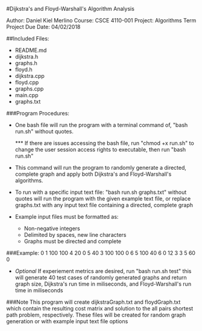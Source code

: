 #Dijkstra's and Floyd-Warshall's Algorithm Analysis

Author: Daniel Kiel Merlino
Course: CSCE 4110-001
Project: Algorithms Term Project
Due Date: 04/02/2018

##Included Files:
  - README.md
  - dijkstra.h
  - graphs.h
  - floyd.h
  - dijkstra.cpp
  - floyd.cpp
  - graphs.cpp
  - main.cpp
  - graphs.txt


###Program Procedures:
  - One bash file will run the program with a terminal command of, "bash run.sh" without quotes. 

    *** If there are issues accessing the bash file, run "chmod +x run.sh" to change the user session access rights to executable, then run "bash run.sh"

  - This command will run the program to randomly generate a directed, complete graph and apply both Dijkstra's and Floyd-Warshall's algorithms. 

  - To run with a specific input text file: "bash run.sh graphs.txt" without quotes will run the program with the given example text file, or replace graphs.txt with any input text file containing a directed, complete graph

  - Example input files must be formatted as:
    - Non-negative integers
    - Delimited by spaces, new line characters
    - Graphs must be directed and complete

###Example: 
	0 1 100 100 4
	20 0 5 40 3
	100 100 0 6 5
	100 40 6 0 12
	3 3 5 60 0


  - *Optional* If experiement metrics are desired, run "bash run.sh test" this will generate 40 test cases of randomly generated graphs and return graph size, Dijkstra's run time in miliseconds, and Floyd-Warshall's run time in miliseconds

###Note 
This program will create dijkstraGraph.txt and floydGraph.txt which contain the resulting cost matrix and solution to the all pairs shortest path problem, respectively. These files will be created for random graph generation or with example input text file options